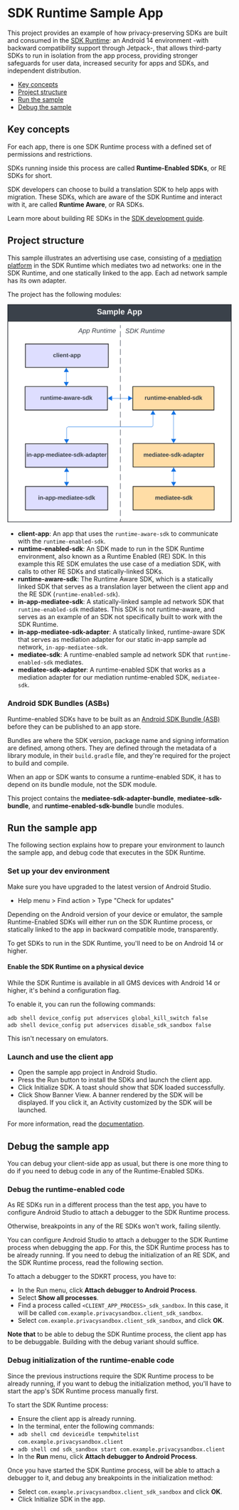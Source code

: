 # SDK Runtime Sample App

This project provides an example of how privacy-preserving SDKs are built and consumed in the [SDK Runtime](https://privacysandbox.google.com/private-advertising/sdk-runtime): an Android 14 environment -with backward compatibility support through Jetpack-, that allows third-party SDKs to run in isolation from the app process, providing stronger safeguards for user data, increased security for apps and SDKs, and independent distribution.

- [Key concepts](#key-concepts)
- [Project structure](#project-structure)
- [Run the sample](#run-the-sample)
- [Debug the sample](#debug-the-sample)

## Key concepts

For each app, there is one SDK Runtime process with a defined set of permissions and restrictions.

SDKs running inside this process are called **Runtime-Enabled SDKs**, or RE SDKs for short.

SDK developers can choose to build a translation SDK to help apps with migration.
These SDKs, which are aware of the SDK Runtime and interact with it, are called **Runtime Aware**, or RA SDKs.

Learn more about building RE SDKs in the [SDK development guide](https://privacysandbox.google.com/private-advertising/sdk-runtime/developer-guide).

## Project structure

This sample illustrates an advertising use case, consisting of a [mediation platform](https://privacysandbox.google.com/private-advertising/sdk-runtime/mediation) in the SDK Runtime which mediates two ad networks: one in the SDK Runtime, and one statically linked to the app. Each ad network sample has its own adapter.

The project has the following modules:

![Project structure diagram](sdkrt-sample-diagram.svg)

- **client-app**: An app that uses the `runtime-aware-sdk` to communicate with the `runtime-enabled-sdk`.
- **runtime-enabled-sdk**: An SDK made to run in the SDK Runtime environment, also known as a Runtime Enabled (RE) SDK. In this example this RE SDK emulates the use case of a mediation SDK, with calls to other RE SDKs and statically-linked SDKs.
- **runtime-aware-sdk**: The Runtime Aware SDK, which is a statically linked SDK that serves as a translation layer between the client app and the RE SDK (`runtime-enabled-sdk`).
- **in-app-mediatee-sdk**: A statically-linked sample ad network SDK that `runtime-enabled-sdk` mediates. This SDK is not runtime-aware, and serves as an example of an SDK not specifically built to work with the SDK Runtime.
- **in-app-mediatee-sdk-adapter**: A statically linked, runtime-aware SDK that serves as mediation adapter for our static in-app sample ad network, `in-app-mediatee-sdk`.
- **mediatee-sdk**: A runtime-enabled sample ad network SDK that `runtime-enabled-sdk` mediates.
- **mediatee-sdk-adapter**: A runtime-enabled SDK that works as a mediation adapter for our mediation runtime-enabled SDK, `mediatee-sdk`.

### Android SDK Bundles (ASBs)

Runtime-enabled SDKs have to be built as an [Android SDK Bundle (ASB)](https://developer.android.com/studio/command-line/bundletool#asb-format) before they can be published to an app store.

Bundles are where the SDK version, package name and signing information are defined, among others.
They are defined through the metadata of a library module, in their `build.gradle` file, and they're required for the project to build and compile.

When an app or SDK wants to consume a runtime-enabled SDK, it has to depend on its bundle module, not the SDK module.

This project contains the **mediatee-sdk-adapter-bundle**, **mediatee-sdk-bundle**, and **runtime-enabled-sdk-bundle** bundle modules.

## Run the sample app

The following section explains how to prepare your environment to launch the sample app, and debug code that executes in the SDK Runtime.

### Set up your dev environment

Make sure you have upgraded to the latest version of Android Studio.

- Help menu > Find action > Type "Check for updates"

Depending on the Android version of your device or emulator, the sample Runtime-Enabled SDKs will either run on the SDK Runtime process, or statically linked to the app in backward compatible mode, transparently.

To get SDKs to run in the SDK Runtime, you'll need to be on Android 14 or higher.

#### Enable the SDK Runtime on a physical device

While the SDK Runtime is available in all GMS devices with Android 14 or higher, it's behind a configuration flag.

To enable it, you can run the following commands:

```shell
adb shell device_config put adservices global_kill_switch false
adb shell device_config put adservices disable_sdk_sandbox false
```

This isn't necessary on emulators.

### Launch and use the client app

- Open the sample app project in Android Studio.
- Press the Run button to install the SDKs and launch the client app.
- Click Initialize SDK. A toast should show that SDK loaded successfully.
- Click Show Banner View. A banner rendered by the SDK will be
 displayed. If you click it, an Activity customized by the SDK will be launched.

For more information, read the [documentation](https://privacysandbox.google.com/private-advertising/sdk-runtime).

## Debug the sample app

You can debug your client-side app as usual, but there is one more thing to do if you need to debug code in any of the Runtime-Enabled SDKs.

### Debug the runtime-enabled code

As RE SDKs run in a different process than the test app, you have to configure Android Studio to attach a debugger to the SDK Runtime process.

Otherwise, breakpoints in any of the RE SDKs won't work, failing silently.

You can configure Android Studio to attach a debugger to the SDK Runtime process when debugging the app.
For this, the SDK Runtime process has to be already running. If you need to debug the initialization of an RE SDK, and the SDK Runtime process, read the following section.

To attach a debugger to the SDKRT process, you have to:

- In the Run menu, click **Attach debugger to Android Process**.
- Select **Show all processes**.
- Find a process called `<CLIENT_APP_PROCESS>_sdk_sandbox`. In this case, it will be called `com.example.privacysandbox.client_sdk_sandbox`.
- Select `com.example.privacysandbox.client_sdk_sandbox`, and click **OK**.

**Note that** to be able to debug the SDK Runtime process, the client app has to be debuggable. Building with the debug variant should suffice.

### Debug initialization of the runtime-enable code

Since the previous instructions require the SDK Runtime process to be already running, if you want to debug the initialization method, you'll have to start the app's SDK Runtime process manually first.

To start the SDK Runtime process:

- Ensure the client app is already running.
- In the terminal, enter the following commands:
 - `adb shell cmd deviceidle tempwhitelist com.example.privacysandbox.client`
 - `adb shell cmd sdk_sandbox start com.example.privacysandbox.client`
- In the **Run** menu, click **Attach debugger to Android Process**.

Once you have started the SDK Runtime process, will be able to attach a debugger to it, and debug any breakpoints in the initialization method:

- Select `com.example.privacysandbox.client_sdk_sandbox` and click **OK**.
- Click Initialize SDK in the app.
